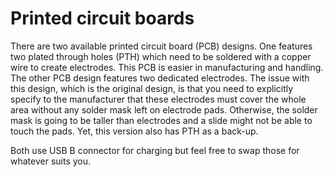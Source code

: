 # Printed circuit boards

There are two available printed circuit board (PCB) designs. One features two plated through holes (PTH) which need to be soldered with a copper wire to create electrodes. This PCB is easier in manufacturing and handling.
The other PCB design features two dedicated electrodes. The issue with this design, which is the original design, is that you need to explicitly specify to the manufacturer that these electrodes must cover
the whole area without any solder mask left on electrode pads. Otherwise, the solder mask is going to be taller than electrodes and a slide might not be able to touch the pads. Yet, this version also has PTH as a back-up.

Both use USB B connector for charging but feel free to swap those for whatever suits you.